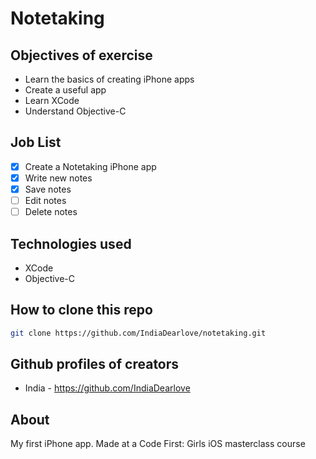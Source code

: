 # Notetaking
 
## Objectives of exercise

* Learn the basics of creating iPhone apps
* Create a useful app
* Learn XCode
* Understand Objective-C

## Job List

- [x] Create a Notetaking iPhone app
- [x] Write new notes
- [x] Save notes
- [ ] Edit notes
- [ ] Delete notes

## Technologies used

* XCode
* Objective-C

## How to clone this repo

  ```sh
git clone https://github.com/IndiaDearlove/notetaking.git
 ```
 
## Github profiles of creators

* India - https://github.com/IndiaDearlove

## About

My first iPhone app. Made at a Code First: Girls iOS masterclass course 
